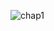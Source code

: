 
![chap1](https://raw.githubusercontent.com/SamyMe/om2Browning/master/chap2/chap2.png "Logo Title Text 1")

